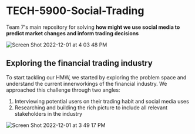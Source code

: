 # TECH-5900-Social-Trading

Team 7's main repository for solving **how might we use social media to predict market changes and inform trading decisions**

![Screen Shot 2022-12-01 at 4 03 48 PM](https://user-images.githubusercontent.com/6238480/205158868-fcb45e74-6cf6-4072-a63c-6c74ed74fb77.png)

## Exploring the financial trading industry

To start tackling our HMW, we started by exploring the problem space and understand the current innerworkings of the financial industry. We approached this challenge through two angles:
1. Interviewing potential users on their trading habit and social media uses
2. Researching and building the rich picture to include all relevant stakeholders in the industry

![Screen Shot 2022-12-01 at 3 49 17 PM](https://user-images.githubusercontent.com/6238480/205156520-eaf64c64-8de4-495f-8c99-2796c1c76fa4.png)

